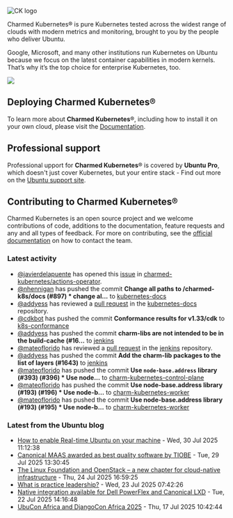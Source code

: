 ![CK logo](https://assets.ubuntu.com/v1/451d4cf4-Charmed+Kubernetes_RGB_onWhite_2022.svg)

Charmed Kubernetes® is pure Kubernetes tested across the widest range of clouds with modern metrics and monitoring, brought to you by the people who deliver Ubuntu.

Google, Microsoft, and many other institutions run Kubernetes on Ubuntu because we focus on the latest container capabilities in modern kernels. That’s why it’s the top choice for enterprise Kubernetes, too.

![](https://assets.ubuntu.com/v1/843c77b6-juju-at-a-glace.svg)

## Deploying Charmed Kubernetes®

To learn more about **Charmed Kubernetes**®, including how to install it on your own cloud, please visit the [Documentation][docs].

## Professional support

Professional upport for **Charmed Kubernetes**® is covered by **Ubuntu Pro**, which doesn't just cover Kubernetes, but your entire stack - Find out more on the [Ubuntu support site](https://ubuntu.com/support).

## Contributing to Charmed Kubernetes®

Charmed Kubernetes is an open source project and we welcome contributions of code, additions to the documentation, feature requests and any and all types of feedback. For more on contributing, see the [official documentation][get-in-touch] on how to contact the team.

<!-- LINKS -->
[docs]: https://ubuntu.com/kubernetes/docs
[get-in-touch]: https://ubuntu.com/kubernetes/docs/get-in-touch

### Latest activity

<!-- activity starts -->
 - [@javierdelapuente](https://github.com/javierdelapuente) has opened this [issue](https://github.com/charmed-kubernetes/actions-operator/issues/101) in [charmed-kubernetes/actions-operator](https://api.github.com/repos/charmed-kubernetes/actions-operator).
 - [@nhennigan](https://github.com/nhennigan) has pushed the commit **Change all paths to /charmed-k8s/docs (#897)  * change al...** to [kubernetes-docs](https://github.com/charmed-kubernetes/kubernetes-docs)
 - [@addyess](https://github.com/addyess) has reviewed a [pull request](https://github.com/charmed-kubernetes/kubernetes-docs/pull/897) in the [kubernetes-docs](https://github.com/charmed-kubernetes/kubernetes-docs) repository.
 - [@cdkbot](https://github.com/cdkbot) has pushed the commit **Conformance results for v1.33/cdk** to [k8s-conformance](https://github.com/charmed-kubernetes/k8s-conformance)
 - [@addyess](https://github.com/addyess) has pushed the commit **charm-libs are not intended to be in the build-cache (#16...** to [jenkins](https://github.com/charmed-kubernetes/jenkins)
 - [@mateoflorido](https://github.com/mateoflorido) has reviewed a [pull request](https://github.com/charmed-kubernetes/jenkins/pull/1644) in the [jenkins](https://github.com/charmed-kubernetes/jenkins) repository.
 - [@addyess](https://github.com/addyess) has pushed the commit **Add the charm-lib packages to the list of layers (#1643)** to [jenkins](https://github.com/charmed-kubernetes/jenkins)
 - [@mateoflorido](https://github.com/mateoflorido) has pushed the commit **Use `node-base.address` library (#393) (#396)  * Use node...** to [charm-kubernetes-control-plane](https://github.com/charmed-kubernetes/charm-kubernetes-control-plane)
 - [@mateoflorido](https://github.com/mateoflorido) has pushed the commit **Use node-base.address library (#193) (#196)  * Use node-b...** to [charm-kubernetes-worker](https://github.com/charmed-kubernetes/charm-kubernetes-worker)
 - [@mateoflorido](https://github.com/mateoflorido) has pushed the commit **Use node-base.address library (#193) (#195)  * Use node-b...** to [charm-kubernetes-worker](https://github.com/charmed-kubernetes/charm-kubernetes-worker)
<!-- activity ends -->

<!-- roadmap starts -->

<!-- roadmap ends -->

### Latest from the Ubuntu blog

<!-- blog starts -->
* [How to enable Real-time Ubuntu on your machine](https://ubuntu.com//blog/enable-real-time-ubuntu) - Wed, 30 Jul 2025 11:12:38 
* [Canonical MAAS awarded as best quality software by TIOBE](https://ubuntu.com//blog/canonical-maas-awarded-as-best-quality-software-by-tiobe) - Tue, 29 Jul 2025 13:30:45 
* [The Linux Foundation and OpenStack – a new chapter for cloud-native infrastructure](https://ubuntu.com//blog/linux-foundation-openstack) - Thu, 24 Jul 2025 16:59:25 
* [What is practice leadership?](https://ubuntu.com//blog/what-is-practice-leadership) - Wed, 23 Jul 2025 07:42:26 
* [Native integration available for Dell PowerFlex and Canonical LXD](https://ubuntu.com//blog/native-integration-dell-powerflex-and-lxd) - Tue, 22 Jul 2025 14:16:48 
* [UbuCon Africa and DjangoCon Africa 2025](https://ubuntu.com//blog/ubucon-africa-and-djangocon-africa-2025) - Thu, 17 Jul 2025 10:42:44 
<!-- blog ends -->
